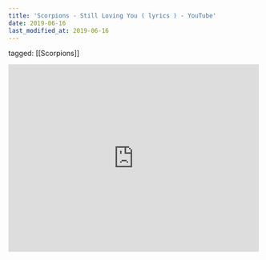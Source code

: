 ```yaml
---
title: 'Scorpions - Still Loving You ( lyrics ) - YouTube'
date: 2019-06-16
last_modified_at: 2019-06-16
---
```

tagged: [[Scorpions]]
<iframe allow="accelerometer; autoplay; clipboard-write; encrypted-media; gyroscope; picture-in-picture" allowfullscreen="" frameborder="0" height="375" id="youtube_iframe" src="https://www.youtube.com/embed/EYyarcp5LtU?feature=oembed&amp;enablejsapi=1&amp;origin=https://safe.txmblr.com&amp;wmode=opaque" width="500"></iframe>